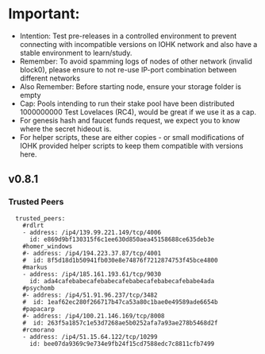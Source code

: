 # Important:
- Intention: Test pre-releases in a controlled environment to prevent connecting with incompatible versions on IOHK network and also have a stable environment to learn/study.
- Remember: To avoid spamming logs of nodes of other network (invalid block0), please ensure to not re-use IP-port combination between different networks
- Also Remember: Before starting node, ensure your storage folder is empty
- Cap: Pools intending to run their stake pool have been distributed 1000000000 Test Lovelaces (RC4), would be great if we use it as a cap.
- For genesis hash and faucet funds request, we expect you to know where the secret hideout is.
- For helper scripts, these are either copies - or small modifications of IOHK provided helper scripts to keep them compatible with versions here.

## v0.8.1

### Trusted Peers
```
  trusted_peers:
    #rdlrt
    - address: /ip4/139.99.221.149/tcp/4006
      id: e869d9bf130315f6c1ee630d850aea45158688ce635deb3e
    #homer_windows
    #- address: /ip4/194.223.37.87/tcp/4001
    #  id: 8f5d18d1b50941fb030e8e74876f7212874753f45bce4800
    #markus
    - address: /ip4/185.161.193.61/tcp/9030
      id: ada4cafebabecafebabecafebabecafebabecafebabe4ada
    #psychomb
    #- address: /ip4/51.91.96.237/tcp/3482 
    #  id: 1eaf62ec280f266717b47ca53a80c1bae0e49589ade6654b
    #papacarp
    #- address: /ip4/100.21.146.169/tcp/8008
    #  id: 263f5a1857c1e53d7268ae5b0252afa7a93ae278b5468d2f
    #rcmorano
    - address: /ip4/51.15.64.122/tcp/10299
      id: bee07da9369c9e734e9fb24f15cd7588edc7c8811cfb7499
```
